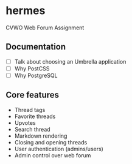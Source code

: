 # hermes
CVWO Web Forum Assignment

## Documentation

- [ ] Talk about choosing an Umbrella application
- [ ] Why PostCSS
- [ ] Why PostgreSQL

## Core features

- Thread tags
- Favorite threads
- Upvotes
- Search thread
- Markdown rendering
- Closing and opening threads
- User authentication (admins/users)
- Admin control over web forum
